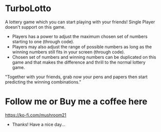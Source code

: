 # TurboLotto
A lottery game which you can start playing with your friends! Single Player doesn't support on this game.

  - Players has a power to adjust the maximum chosen set of numbers starting to one (through code).
  - Players may also adjust the range of possible numbers as long as the winning numbers still fits in your screen (through code).
  - Chosen set of numbers and winning numbers can be duplicated on this game and that makes the difference and thrill to the normal lottery game.
  
  "Together with your friends, grab now your pens and papers then start predicting the winning combinations."
  
  # Follow me or Buy me a coffee here
  https://ko-fi.com/mushroom21
  - Thanks! Have a nice day...
